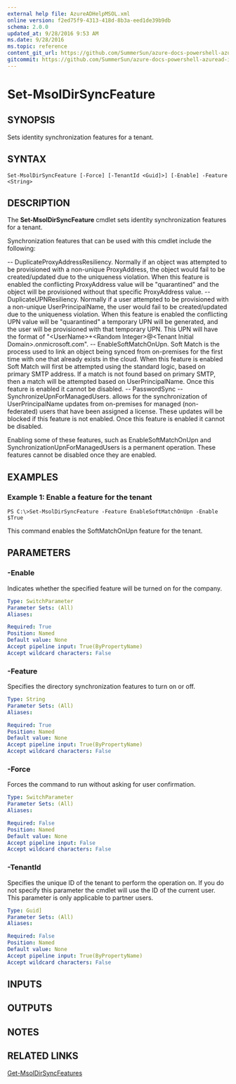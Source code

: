 ```yaml
---
external help file: AzureADHelpMSOL.xml
online version: f2ed75f9-4313-418d-8b3a-eed1de39b9db
schema: 2.0.0
updated_at: 9/28/2016 9:53 AM
ms.date: 9/28/2016
ms.topic: reference
content_git_url: https://github.com/SummerSun/azure-docs-powershell-azuread-int/blob/master/Azure%20AD%20Cmdlets/AzureAD/v1.0/Set-MsolDirSyncFeature.md
gitcommit: https://github.com/SummerSun/azure-docs-powershell-azuread-int/blob/aa68880375be962d5646d6d763347021b391b5c6/Azure%20AD%20Cmdlets/AzureAD/v1.0/Set-MsolDirSyncFeature.md
---
```


# Set-MsolDirSyncFeature

## SYNOPSIS
Sets identity synchronization features for a tenant.

## SYNTAX

```
Set-MsolDirSyncFeature [-Force] [-TenantId <Guid]>] [-Enable] -Feature <String>
```

## DESCRIPTION
The **Set-MsolDirSyncFeature** cmdlet sets identity synchronization features for a tenant.

Synchronization features that can be used with this cmdlet include the following:

-- DuplicateProxyAddressResiliency. Normally if an object was attempted to be provisioned with a non-unique ProxyAddress, the object would fail to be created/updated due to the uniqueness violation. When this feature is enabled the conflicting ProxyAddress value will be "quarantined" and the object will be provisioned without that specific ProxyAddress value.
-- DuplicateUPNResiliency. Normally if a user attempted to be provisioned with a non-unique UserPrincipalName, the user would fail to be created/updated due to the uniqueness violation. When this feature is enabled the conflicting UPN value will be "quarantined" a temporary UPN will be generated, and the user will be provisioned with that temporary UPN. This UPN will have the format of "\<UserName\>+\<Random Integer\>@\<Tenant Initial Domain\>.onmicrosoft.com".
-- EnableSoftMatchOnUpn. Soft Match is the process used to link an object being synced from on-premises for the first time with one that already exists in the cloud. When this feature is enabled Soft Match will first be attempted using the standard logic, based on primary SMTP address. If a match is not found based on primary SMTP, then a match will be attempted based on UserPrincipalName. Once this feature is enabled it cannot be disabled.
-- PasswordSync
-- SynchronizeUpnForManagedUsers. allows for the synchronization of UserPrincipalName updates from on-premises for managed (non-federated) users that have been assigned a license. These updates will be blocked if this feature is not enabled. Once this feature is enabled it cannot be disabled.

Enabling some of these features, such as EnableSoftMatchOnUpn and SynchronizationUpnForManagedUsers is a permanent operation.
These features cannot be disabled once they are enabled.

## EXAMPLES

### Example 1: Enable a feature for the tenant
```
PS C:\>Set-MsolDirSyncFeature -Feature EnableSoftMatchOnUpn -Enable $True
```

This command enables the SoftMatchOnUpn feature for the tenant.

## PARAMETERS

### -Enable
Indicates whether the specified feature will be turned on for the company.

```yaml
Type: SwitchParameter
Parameter Sets: (All)
Aliases: 

Required: True
Position: Named
Default value: None
Accept pipeline input: True(ByPropertyName)
Accept wildcard characters: False
```

### -Feature
Specifies the directory synchronization features to turn on or off.

```yaml
Type: String
Parameter Sets: (All)
Aliases: 

Required: True
Position: Named
Default value: None
Accept pipeline input: True(ByPropertyName)
Accept wildcard characters: False
```

### -Force
Forces the command to run without asking for user confirmation.

```yaml
Type: SwitchParameter
Parameter Sets: (All)
Aliases: 

Required: False
Position: Named
Default value: None
Accept pipeline input: False
Accept wildcard characters: False
```

### -TenantId
Specifies the unique ID of the tenant to perform the operation on.
If you do not specify this parameter the cmdlet will use the ID of the current user.
This parameter is only applicable to partner users.

```yaml
Type: Guid]
Parameter Sets: (All)
Aliases: 

Required: False
Position: Named
Default value: None
Accept pipeline input: True(ByPropertyName)
Accept wildcard characters: False
```

## INPUTS

## OUTPUTS

## NOTES

## RELATED LINKS

[Get-MsolDirSyncFeatures](f2ed75f9-4313-418d-8b3a-eed1de39b9db)

